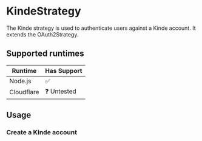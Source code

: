 # KindeStrategy

The Kinde strategy is used to authenticate users against a Kinde account. It extends the OAuth2Strategy.

## Supported runtimes

| Runtime    | Has Support |
| ---------- | ----------- |
| Node.js    | ✅          |
| Cloudflare | ❓ Untested |


## Usage

### Create a Kinde account


